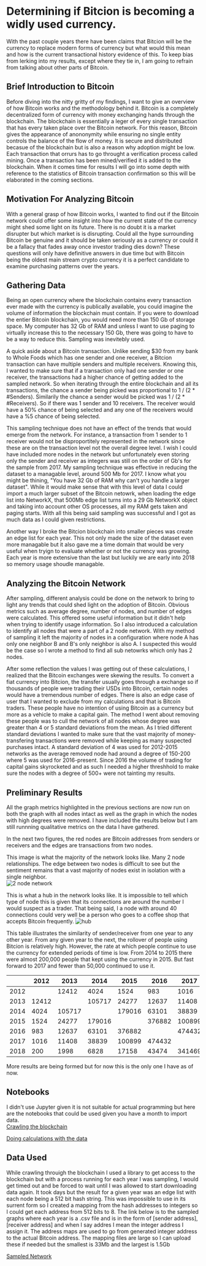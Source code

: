 # Determining if Bitcion is becoming a widly used currency.

With the past couple years there have been claims that Bitcion will be the currency to replace modern forms of currency but what would this mean and how is the current transactional history evidence of this.  To keep bias from lerking into my results, except where they tie in, I am going to refrain from talking about other parts of Bitcoin.  

## Brief Introduction to Bitcoin

Before diving into the nitty gritty of my findings, I want to give an overview of how Bitcoin works and the methodology behind it.  Bitcoin is a completely decentralized form of currency with money exchanging hands through the blockchain.  The blockchain is essentially a leger of every single transaction that has every taken place over the Bitcoin network. For this reason, Bitcoin gives the appearance of anononymity while ensuring no single entity controls the balance of the flow of money.  It is secure and distributed becasue of the blockchain but is also a reason why adoption might be low.  Each transaction that orrurs has to go throught a verification process called mining.  Once a transaction has been mined/verified it is added to the blockchain.  When it comes time for results I will go into some depth with reference to the statistics of Bitcoin transaction confirmation so this will be elaborated in the coming sections.  

## Motivation For Analyzing Bitcoin

With a general grasp of how Bitcoin works, I wanted to find out if the Bitcoin network could offer some insight into how the current state of the currency might shed some light on its future.  There is no doubt it is a market disrupter but which market is is disrupting.  Could all the hype surrounding Bitcoin be genuine and it should be taken seriously as a currency or could it be a fallacy that fades away once investor trading dies down?  These questions will only have definitive answers in due time but with Bitcoin being the oldest main stream crypto currency it is a perfect candidate to examine purchasing patterns over the years.  

## Gathering Data

Being an open currency where the blockchain contains every transaction ever made with the currency is publically available, you could imagine the volume of information the blockchain must contain.  If you were to download the entier Bitcoin blockchain, you would need more than 150 Gb of storage space.  My computer has 32 Gb of RAM and unless I want to use paging to virtually increase this to the necessary 150 Gb, there was going to have to be a way to reduce this.  Sampling was inevitebly used. 

A quick aside about a Bitcoin transaction.  Unlike sending $30 from my bank to Whole Foods which has one sender and one receiver, a Bitcion transaction can have multiple senders and multiple receivers.  Knowing this, I wanted to make sure that if a transaction only had one sender or one receiver, the transactions had a higher chance of getting added to the sampled network.  So when iterating through the entire blockchain and all its transactions, the chance a sender being picked was proportional to 1 / (2 * #Senders).  Similarily the chance a sender would be picked was 1 / (2 * #Receivers).  So if there was 1 sender and 10 receivers.  The receiver would have a 50% chance of being selected and any one of the receivers would have a %5 chance of being selected.  

This sampling technique does not have an effect of the trends that would emerge from the network.  For instance, a transaction from 1 sender to 1 receiver would not be disproportitely represented in the network since these are on the transaction level not the overall degree level.  I wish I could have included more nodes in the network but unfortunately even storing only the sender and receiver as integers was still on the order of Gb's for the sample from 2017.  My sampling technique was effective in reducing the dataset to a managable level, around 500 Mb for 2017.  I know what you might be thining, "You have 32 Gb of RAM why can't you handle a larger dataset".  While it would make sense that with this level of data I could import a much larger subset of the Bitcoin netowrk, when loading the edge list into NetworkX, that 500Mb edge list turns into a 29 Gb NetworkX object and taking into account other OS processes, all my RAM gets taken and paging starts.  With all this being said sampling was successful and I got as much data as I could given restrictions. 

Another way I broke the Bitcion blockchain into smaller pieces was create an edge list for each year.  This not only made the size of the dataset even more managable but it also gave me a time domain that would be very useful when tryign to evaluate whether or not the currency was growing.   Each year is more extensive than the last but luckily we are early into 2018 so memory usage shoudle managable. 

## Analyzing the Bitcoin Network
After sampling, different analysis could be done on the network to bring to light any trends that could shed light on the adoption of Bitcoin.  Obvious metrics such as average degree, number of nodes, and number of edges were calculated.  This offered some useful information but it didn't help when trying to identify usage information.  So I also introduced a calculation to identify all nodes that were a part of a 2 node network.  With my method of sampling it left the majority of nodes in a configuration where node A has only one neighbor B and B's only neighbor is also A.  I suspected this would be the case so I wrote a method to find all sub netowrks which only has 2 nodes.  

After some reflection the values I was getting out of these calculations, I realized that the Bitcoin exchanges were skewing the results.  To convert a fiat currency into Bitcion, the transfer usually goes through a exchange so if thousands of people were trading their USDs into Bitcoin, certain nodes would have a tremendous number of edges.  There is also an edge case of user that I wanted to exclude from my calculations and that is Bitcoin traders.  These people have no intention of using Bitcoin as a currency but more as a vehicle to make a capital gain.  The method I went about removing these people was to cull the network of all nodes whose degree was greater than 4 or 5 standard deviations from the mean.  As I tried different standard deviations I wanted to make sure that the vast majority of money-transfering transactions were removed while keeping as many suspected purchases intact.  A standard deviation of 4 was used for 2012-2015 networks as the average removed node had around a degree of 150-200 where 5 was used for 2016-present.  Since 2016 the volume of trading for capital gains skyrocketed and as such I needed a higher threshhold to make sure the nodes with a degree of 500+ were not tainting my results.  

## Preliminary Results
All the graph metrics highlighted in the previous sections are now run on both the graph with all nodes intact as well as the graph in which the nodes with high degrees were removed. I have included the results below but I am still runnning qualitative metrics on the data I have gathered.  

In the next two figures, the red nodes are Bitcoin addresses from senders or receivers and the edges are transactions from two nodes.  

This image is what the majority of the network looks like.  Many 2 node relationships.  The edge between two nodes is difficult to see but the sentiment remains that a vast majority of nodes exist in isolation with a single neighbor.  
<img src="regular.png" alt="2 node network" class="inline"/>

This is what a hub in the network looks like.  It is impossible to tell which type of node this is given that its connections are around the number I would suspect as a trader.  That being said, I a node with around 40 connections could very well be a person who goes to a coffee shop that accepts Bitcoin frequently.
<img src="hub.png" alt="hub" class="inline"/>

This table illustrates the similarity of sender/receiver from one year to any other year. From any given year to the next, the rollover of people using Bitcion is relatively high.  However, the rate at which people continue to use the currency for extended periods of time is low.  From 2014 to 2015 there were almost 200,000 people that kept using the currency in 2015.  But fast forward to 2017 and fewer than 50,000 continued to use it.  

|      | 2012  | 2013   | 2014   | 2015   | 2016   | 2017   | 2018   | 
| ---- | ----- | ------ | ------ | ------ | ------ | ------ | ------ |
| 2012 |     | 12412  | 4024   | 1524   | 983    | 1016   | 200    | 
| 2013 | 12412 |      | 105717 | 24277  | 12637  | 11408  | 1998   |
| 2014 | 4024  | 105717 |      | 179016 | 63101  | 38839  | 6828   |
| 2015 | 1524  | 24277  | 179016 |      | 376882 | 100899 | 17158  |
| 2016 | 983   | 12637  | 63101  | 376882 |      | 474432 | 43474  |
| 2017 | 1016  | 11408  | 38839  | 100899 | 474432 |      | 341469 |
| 2018 | 200   | 1998   | 6828   | 17158  | 43474  | 341469 |      |

More results are being formed but for now this is the only one I have as of now.

## Notebooks
I didn't use Jupyter given it is not suitable for actual programming but here are the notebooks that could be used given you have a month to import data.  
<a href="importing.ipynb">Crawling the blockchain</a>

<a href="calculations.ipynb">Doing calculations with the data</a>

## Data Used
While crawling throuigh the blockchain I used a library to get access to the blockchain but with a process running for each year I was sampling, I would get timed out and be forced to wait until I was allowed to start downloading data again.  It took days but the result for a given year was an edge list with each node being a 512 bit hash string.  This was impossible to use in its surrent form so I created a mapping from the hash addresses to integers so I could get each address from 512 bits to 8.  The link below is to the sampled graphs where each year is a .csv file and is in the form of [sender address],[receiver address] and when I say addres I mean the integer address I assign it.  The address maps are used to go from generated integer address to the actual Bitcoin address.  The mapping files are large so I can upload these if needed but the smallest is 33Mb and the largest is 1.5Gb

<a href="https://drive.google.com/drive/folders/1cLgCZjkgU31o03giq46Hl_ORG_F_YUjy?usp=sharing">Sampled Network</a>

